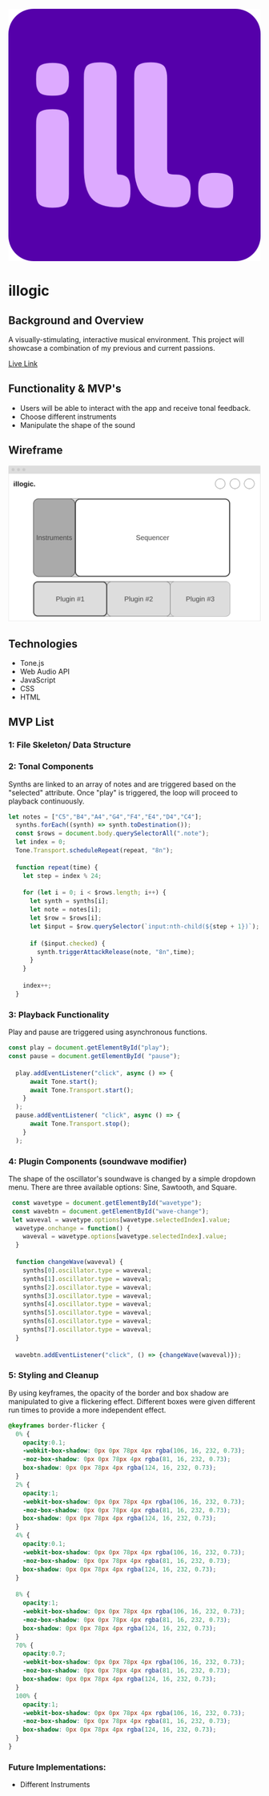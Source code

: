 ![illogic_logo](src/images/favicon.png)

# illogic

## Background and Overview

A visually-stimulating, interactive musical environment. This project will showcase a combination of my previous and current passions.

[Live Link](https://gonsaje.github.io/illogic/)


## Functionality & MVP's
* Users will be able to interact with the app and receive tonal feedback.
* Choose different instruments
* Manipulate the shape of the sound


## Wireframe

![](src/images/wireframe.png)

## Technologies
* Tone.js
* Web Audio API
* JavaScript
* CSS
* HTML
      

      
## MVP List

### 1: File Skeleton/ Data Structure

### 2: Tonal Components

Synths are linked to an array of notes and are triggered based on the "selected" attribute. Once "play" is triggered, the loop will proceed to playback continuously.

```JavaScript
let notes = ["C5","B4","A4","G4","F4","E4","D4","C4"]; 
  synths.forEach((synth) => synth.toDestination());
  const $rows = document.body.querySelectorAll(".note"); 
  let index = 0;
  Tone.Transport.scheduleRepeat(repeat, "8n");

  function repeat(time) {
    let step = index % 24;

    for (let i = 0; i < $rows.length; i++) {
      let synth = synths[i];
      let note = notes[i];
      let $row = $rows[i];
      let $input = $row.querySelector(`input:nth-child(${step + 1})`);

      if ($input.checked) {
        synth.triggerAttackRelease(note, "8n",time);
      }
    }

    index++;
  }
```

### 3: Playback Functionality

Play and pause are triggered using asynchronous functions.

```JavaScript
const play = document.getElementById("play");
const pause = document.getElementById( "pause");

  play.addEventListener("click", async () => {
      await Tone.start();
      await Tone.Transport.start();
    }
  );
  pause.addEventListener( "click", async () => {
      await Tone.Transport.stop();
    }
  );
```

### 4: Plugin Components (soundwave modifier)

The shape of the oscillator's soundwave is changed by a simple dropdown menu. There are three available options: Sine, Sawtooth, and Square. 

```JavaScript
 const wavetype = document.getElementById("wavetype");
 const wavebtn = document.getElementById("wave-change");
 let waveval = wavetype.options[wavetype.selectedIndex].value;
  wavetype.onchange = function() {
    waveval = wavetype.options[wavetype.selectedIndex].value;
  }

  function changeWave(waveval) {
    synths[0].oscillator.type = waveval;
    synths[1].oscillator.type = waveval;
    synths[2].oscillator.type = waveval;
    synths[3].oscillator.type = waveval;
    synths[4].oscillator.type = waveval;
    synths[5].oscillator.type = waveval;
    synths[6].oscillator.type = waveval;
    synths[7].oscillator.type = waveval;
  }
  
  wavebtn.addEventListener("click", () => {changeWave(waveval)});
```

### 5: Styling and Cleanup

By using keyframes, the opacity of the border and box shadow are manipulated to give a flickering effect. Different boxes were given different run times to provide a more independent effect.

```CSS
@keyframes border-flicker {
  0% {
    opacity:0.1;
    -webkit-box-shadow: 0px 0px 78px 4px rgba(106, 16, 232, 0.73);
    -moz-box-shadow: 0px 0px 78px 4px rgba(81, 16, 232, 0.73);
    box-shadow: 0px 0px 78px 4px rgba(124, 16, 232, 0.73);
  }
  2% {
    opacity:1;
    -webkit-box-shadow: 0px 0px 78px 4px rgba(106, 16, 232, 0.73);
    -moz-box-shadow: 0px 0px 78px 4px rgba(81, 16, 232, 0.73);
    box-shadow: 0px 0px 78px 4px rgba(124, 16, 232, 0.73);
  }
  4% {
    opacity:0.1;
    -webkit-box-shadow: 0px 0px 78px 4px rgba(106, 16, 232, 0.73);
    -moz-box-shadow: 0px 0px 78px 4px rgba(81, 16, 232, 0.73);
    box-shadow: 0px 0px 78px 4px rgba(124, 16, 232, 0.73);
  }
  
  8% {
    opacity:1;
    -webkit-box-shadow: 0px 0px 78px 4px rgba(106, 16, 232, 0.73);
    -moz-box-shadow: 0px 0px 78px 4px rgba(81, 16, 232, 0.73);
    box-shadow: 0px 0px 78px 4px rgba(124, 16, 232, 0.73);
  }
  70% {
    opacity:0.7;
    -webkit-box-shadow: 0px 0px 78px 4px rgba(106, 16, 232, 0.73);
    -moz-box-shadow: 0px 0px 78px 4px rgba(81, 16, 232, 0.73);
    box-shadow: 0px 0px 78px 4px rgba(124, 16, 232, 0.73);
  }
  100% {
    opacity:1;
    -webkit-box-shadow: 0px 0px 78px 4px rgba(106, 16, 232, 0.73);
    -moz-box-shadow: 0px 0px 78px 4px rgba(81, 16, 232, 0.73);
    box-shadow: 0px 0px 78px 4px rgba(124, 16, 232, 0.73);
  }
}
```
      
### Future Implementations:
* Different Instruments
          
      


